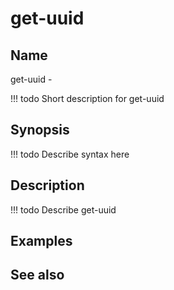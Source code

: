 

# get-uuid


## Name
get-uuid - 

<!-- prettier-ignore -->
!!! todo
     Short description for get-uuid

## Synopsis
<!-- prettier-ignore -->
!!! todo
    Describe syntax here

## Description
<!-- prettier-ignore -->
!!! todo
    Describe get-uuid

## Examples

## See also

